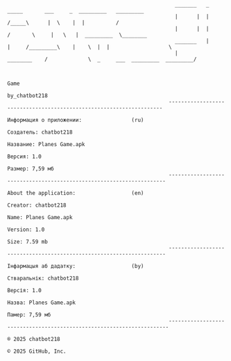                                                           _______   _                _____       ___     _  _________   _________
                                                          |      |  |               /_____\      |  \    |  |          /
                                                          |      |  |              /       \     |   \   |  _________  \________
                                                          _______   |       |     /_________\    |    \  |  |                   \
                                                          |         ________    /             \  _     ___  _________  _________/


                                                                                       Game
                                                                                   by_chatbot218
                                                        --------------------------------------------------------------------
                                                                              Информация о приложении:                (ru)
                                                                              Создатель: chatbot218
                                                                              Название: Planes Game.apk
                                                                              Версия: 1.0
                                                                              Размер: 7,59 мб
                                                        ---------------------------------------------------------------------
                                                                              About the application:                  (en)
                                                                              Creator: chatbot218
                                                                              Name: Planes Game.apk
                                                                              Version: 1.0
                                                                              Size: 7.59 mb
                                                        ---------------------------------------------------------------------
                                                                              Інфармацыя аб дадатку:                  (by)
                                                                              Стваральнік: chatbot218
                                                                              Версія: 1.0
                                                                              Назва: Planes Game.apk
                                                                              Памер: 7,59 мб
                                                        ----------------------------------------------------------------------
                                                                                ® 2025 chatbot218
                                                                                © 2025 GitHub, Inc.
